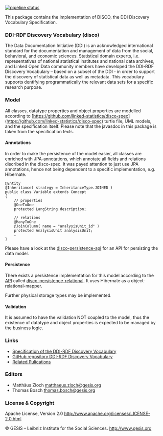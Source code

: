[![pipeline status](https://git.gesis.org/ddi/disco-model/badges/master/pipeline.svg)](https://git.gesis.org/ddi/disco-model/commits/master)

This package contains the implementation of DISCO, the DDI Discovery Vocabulary Specification.

### DDI-RDF Discovery Vocabulary (disco)
The Data Documentation Initiative (DDI) is an acknowledged international standard for the documentation and management of data from the social, behavioral, and economic sciences. Statistical domain experts, i.e. representatives of national statistical institutes and national data archives, and Linked Open Data community members have developed the DDI-RDF Discovery Vocabulary – based on a subset of the DDI - in order to support the discovery of statistical data as well as metadata. This vocabulary supports dentifying programmatically the relevant data sets for a specific research purpose.

### Model

All classes, datatype properties and object properties are modelled according to [https://github.com/linked-statistics/disco-spec](https://github.com/linked-statistics/disco-spec) turtle file, UML models, and the specification itself. Please note that the javasdoc in this package is taken from the specification texts.

#### Annotations

In order to make the persistence of the model easier, all classes are enriched with JPA-annotations, which annotate all fields and relations discribed in the disco-spec. It was payed attention to just use JPA annotations, hence not being dependent to a specific implementation, e.g. Hibernate.

    @Entity
	@Inheritance( strategy = InheritanceType.JOINED )
	public class Variable extends Concept
	{
		// properties
		@OneToOne
		protected LangString description;
		
		// relations
		@ManyToOne
		@JoinColumn( name = "analysisUnit_id" )
		protected AnalysisUnit analysisUnit;
		…
	}

Please have a look at the [disco-persistence-api](https://github.com/missy-project/disco-persistence-api) for an API for persisting the data model.

#### Persistence

There exists a persistence implementation for this model according to the [API](https://github.com/missy-project/disco-persistence-api) called [disco-persistence-relational](https://github.com/missy-project/disco-persistence-relational). It uses Hibernate as a object-relational-mapper. 

Further physical storage types may be implemented.

#### Validation

It is assumed to have the validation NOT coupled to the model, thus the existence of datatype and object properties is expected to be managed by the business logic.

### Links

* [Specification of the DDI-RDF Discovery Vocabulary](http://rdf-vocabulary.ddialliance.org/discovery.html)
* [GitHub repository DDI-RDF Discovery Vocabulary](https://github.com/linked-statistics/disco-spec)
* [Related Pulications](http://www.ddialliance.org/Specification/RDF/Discovery)

### Editors

* Matthäus Zloch <matthaeus.zloch@gesis.org>
* Thomas Bosch <thomas.bosch@gesis.org>

### License & Copyright

Apache License, Version 2.0 http://www.apache.org/licenses/LICENSE-2.0.html

© GESIS – Leibniz Institute for the Social Sciences. http://www.gesis.org